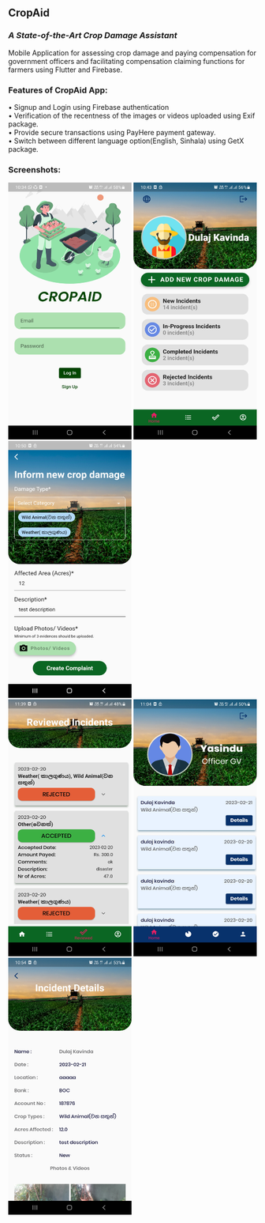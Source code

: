 ## CropAid

### *A State-of-the-Art Crop Damage Assistant*

Mobile Application for assessing crop damage and paying compensation for government officers and facilitating compensation claiming functions for farmers using Flutter and Firebase.

### Features of CropAid App:
 • Signup and Login using Firebase authentication\
 • Verification of the recentness of the images or videos uploaded using Exif package.\
 • Provide secure transactions using PayHere payment gateway.\
 • Switch between different language option(English, Sinhala) using GetX package.

### Screenshots:
<img src="https://github.com/Dulaj-Kavinda/CropAid-App/blob/main/ScreenShots/1.jpg" width="250" height="520"/> <img src="https://github.com/Dulaj-Kavinda/CropAid-App/blob/main/ScreenShots/3.jpg" width="250" height="520"/> <img src="https://github.com/Dulaj-Kavinda/CropAid-App/blob/main/ScreenShots/8.jpg" width="250" height="520"/>
<br>
<img src="https://github.com/Dulaj-Kavinda/CropAid-App/blob/main/ScreenShots/12.jpg" width="250" height="520"/> <img src="https://github.com/Dulaj-Kavinda/CropAid-App/blob/main/ScreenShots/9.jpg" width="250" height="520"/> <img src="https://github.com/Dulaj-Kavinda/CropAid-App/blob/main/ScreenShots/11.jpg" width="250" height="520"/>
